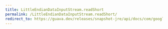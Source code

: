```yaml
---
title: LittleEndianDataInputStream.readShort
permalink: /LittleEndianDataInputStream.readShort/
redirect_to: https://guava.dev/releases/snapshot-jre/api/docs/com/google/common/io/LittleEndianDataInputStream.html#readShort--
---
```

